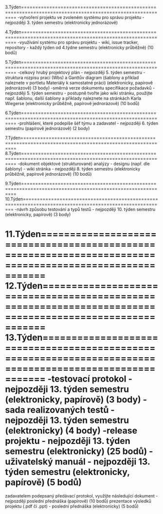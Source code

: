 3.Týden==========================================================================================================
 -vytvoření projektu ve zvoleném systému pro správu projektu - nejpozději 3. týden semestru (elektronicky jednorázově)
 
4.Týden==========================================================================================================
 -využívání systému pro správu projektu - wiki, issue tracker, repository - každý týden od 4.týdne semestru (elektronicky průběžně) (10 bodů)
 
5.Týden==========================================================================================================
 -celkový hrubý projektový plán - nejpozději 5. týden semestru - struktura rozpisu prací (Wbs) a Ganttův diagram (šablony a příklad naleznete v portletu Materiály k samostatné práci) (elektronicky, papírově jednorázově) (3 body)
 -směrná verze dokumentu specifikace požadavků - nejpozději 5. týden semestru - postupně tvořte jako wiki stránku, použijte např. šablonu, další šablony a příklady naleznete na stránkách Karla Wiegerse (elektronicky průběžně, papírově jednorázově) (10 bodů)
 
6.Týden==========================================================================================================
 -prohlášení, které podepíše šéf týmu a zadavatel - nejpozději 6. týden semestru (papírově jednorázově) (2 body)
 
7.Týden==========================================================================================================
8.Týden==========================================================================================================
 -dokument objektové (strukturované) analýzy - designu (např. dle šablony) - wiki stránka - nejpozději 8. týden semestru (elektronicky průběžně, papírově jednorázově) (10 bodů)
 
9.Týden==========================================================================================================
10.Týden=========================================================================================================
 -návrh způsobu testování a typů testů - nejpozději 10. týden semestru (elektronicky, papírově) (3 body)
 
11.Týden=========================================================================================================
12.Týden=========================================================================================================
13.Týden=========================================================================================================
 -testovací protokol - nejpozději 13. týden semestru (elektronicky, papírově) (3 body)
 -sada realizovaných testů - nejpozději 13. týden semestru  (elektronicky) (4 body)
 -release projektu - nejpozději 13. týden semestru  (elektronicky) (25 bodů)
 -uživatelský manuál - nejpozději 13. týden semestru (elektronicky, papírově) (5 bodů)
=================================================================================================================
zadavatelem podepsaný předávací protokol, využijte následující dokument - nejpozději poslední přednáška (papírově) (10 bodů)
prezentace výsledků projektu (.pdf či .ppt) - poslední přednáška (elektronicky) (5 bodů)